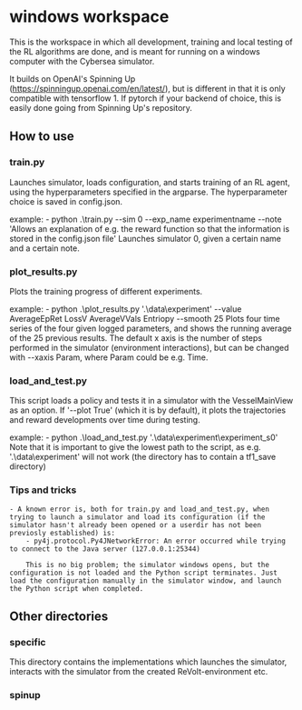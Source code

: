 # windows workspace
This is the workspace in which all development, training and local testing of the RL algorithms are done, and is meant for running on a windows computer with the Cybersea simulator.

It builds on OpenAI's Spinning Up (https://spinningup.openai.com/en/latest/), but is different in that it is only compatible with tensorflow 1. If pytorch if your backend of choice, this is easily done going from Spinning Up's repository.

## How to use

### train.py
Launches simulator, loads configuration, and starts training of an RL agent, using the hyperparameters specified in the argparse. The hyperparameter choice is saved in config.json.

example:
    - python .\train.py --sim 0 --exp_name experimentname --note 'Allows an explanation of e.g. the reward function so that the information is stored in the config.json file'
    Launches simulator 0, given a certain name and a certain note.

### plot_results.py
Plots the training progress of different experiments. 

example:
    - python .\plot_results.py '.\data\experiment\' --value AverageEpRet LossV AverageVVals Entriopy --smooth 25
    Plots four time series of the four given logged parameters, and shows the running average of the 25 previous results. The default x axis is the number of steps performed in the simulator (environment interactions), but can be changed with --xaxis Param, where Param could be e.g. Time.


### load_and_test.py
This script loads a policy and tests it in a simulator with the VesselMainView as an option. If '--plot True' (which it is by default), it plots the trajectories and reward developments over time during testing. 

example:
    - python .\load_and_test.py '.\data\experiment\experiment_s0'
    Note that it is important to give the lowest path to the script, as e.g. '.\data\experiment\' will not work (the directory has to contain a tf1_save directory)


### Tips and tricks
    - A known error is, both for train.py and load_and_test.py, when trying to launch a simulator and load its configuration (if the simulator hasn't already been opened or a userdir has not been previosly established) is: 
        - py4j.protocol.Py4JNetworkError: An error occurred while trying to connect to the Java server (127.0.0.1:25344)

        This is no big problem; the simulator windows opens, but the configuration is not loaded and the Python script terminates. Just load the configuration manually in the simulator window, and launch the Python script when completed. 


## Other directories

### specific
This directory contains the implementations which launches the simulator, interacts with the simulator from the created ReVolt-environment etc.

### spinup
